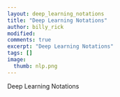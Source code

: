 ```yaml
---
layout: deep_learning_notations
title: "Deep Learning Notations"
author: billy_rick
modified:
comments: true
excerpt: "Deep Learning Notations"
tags: []
image:
  thumb: nlp.png
---
```


Deep Learning Notations
